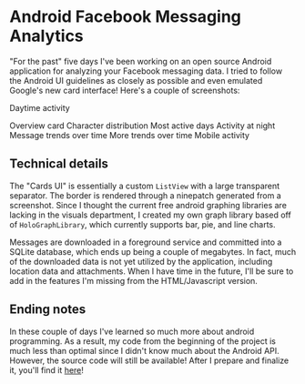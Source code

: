# Android Facebook Messaging Analytics

"For the past" five days I've been working on an open source Android application for
analyzing your Facebook messaging data. I tried to follow the Android UI guidelines
as closely as possible and even emulated Google's new card interface! Here's a couple of screenshots:

<photo width="150" cloudinary nolightbox src="a_z1rgtr.png">Daytime activity</photo>

<!--more-->

<photo width="150" cloudinary nolightbox src="i_wpqqr4.png">Overview card</photo>
<photo width="150" cloudinary nolightbox src="c_dbse7z.png">Character distribution</photo>
<photo width="150" cloudinary nolightbox src="d_h6d0pn.png">Most active days</photo>
<photo width="150" cloudinary nolightbox src="e_qk9d0s.png">Activity at night</photo>
<photo width="150" cloudinary nolightbox src="f_eiuuoq.png">Message trends over time</photo>
<photo width="150" cloudinary nolightbox src="g_ffy6cr.png">More trends over time</photo>
<photo width="150" cloudinary nolightbox src="h_vduduk.png">Mobile activity</photo>

## Technical details

The "Cards UI" is essentially a custom `ListView` with a large transparent separator.
The border is rendered through a ninepatch generated from a screenshot. Since I thought the current
free android graphing libraries are lacking in the visuals department, I created my own
graph library based off of `HoloGraphLibrary`, which currently supports bar, pie, and line charts.

Messages are downloaded in a foreground service and committed into a SQLite database, which ends up being a
couple of megabytes. In fact, much of the downloaded data is not yet utilized by the application,
including location data and attachments. When I have time in the future,  I'll be sure to add in the features
I'm missing from the HTML/Javascript version.

## Ending notes

In these couple of days I've learned so much more about android programming. As a result, my code
from the beginning of the project is much less than optimal since I didn't know much about the Android API.
However, the source code will still be available! After I prepare and finalize it, you'll find it [here](http://github.com/scen/)!
